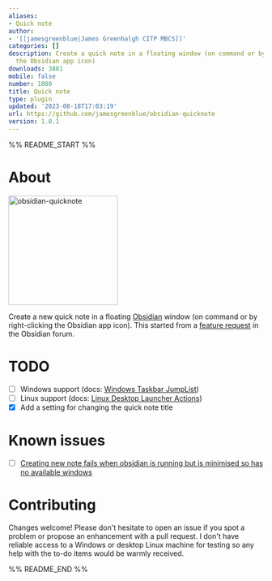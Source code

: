 ```yaml
---
aliases:
- Quick note
author:
- '[[jamesgreenblue|James Greenhalgh CITP MBCS]]'
categories: []
description: Create a quick note in a floating window (on command or by right-clicking
  the Obsidian app icon)
downloads: 3881
mobile: false
number: 1080
title: Quick note
type: plugin
updated: '2023-08-18T17:03:19'
url: https://github.com/jamesgreenblue/obsidian-quicknote
version: 1.0.1
---
```


%% README_START %%

# About
<img width="216" alt="obsidian-quicknote" src="https://github.com/jamesgreenblue/obsidian-quicknote/assets/6577312/6b5b1bc7-e8e5-4e05-ba80-9f0318193947">

Create a new quick note in a floating [Obsidian](https://obsidian.md) window (on command or by right-clicking the Obsidian app icon). This started from a [feature request](https://forum.obsidian.md/t/create-new-note-from-right-clicking-app-icon/63210) in the Obsidian forum.

# TODO
- [ ] Windows support (docs: [Windows Taskbar JumpList](https://www.electronjs.org/docs/latest/tutorial/windows-taskbar))
- [ ] Linux support (docs: [Linux Desktop Launcher Actions](https://www.electronjs.org/docs/latest/tutorial/linux-desktop-actions))
- [x] Add a setting for changing the quick note title

# Known issues

- [ ] [Creating new note fails when obsidian is running but is minimised so has no available windows](https://forum.obsidian.md/t/macos-creating-new-note-fails-when-obsidian-is-running-but-minimized-closed/51597)

# Contributing

Changes welcome! Please don't hesitate to open an issue if you spot a problem or propose an enhancement with a pull request. I don't have reliable access to a Windows or desktop Linux machine for testing so any help with the to-do items would be warmly received.


%% README_END %%